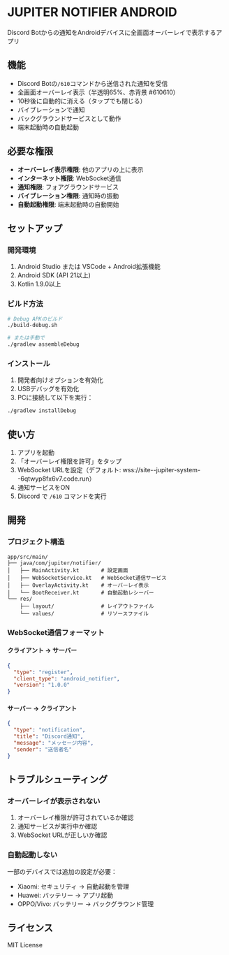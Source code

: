 # JUPITER NOTIFIER ANDROID

Discord Botからの通知をAndroidデバイスに全画面オーバーレイで表示するアプリ

## 機能

- Discord Botの`/610`コマンドから送信された通知を受信
- 全画面オーバーレイ表示（半透明65%、赤背景 #610610）
- 10秒後に自動的に消える（タップでも閉じる）
- バイブレーションで通知
- バックグラウンドサービスとして動作
- 端末起動時の自動起動

## 必要な権限

- **オーバーレイ表示権限**: 他のアプリの上に表示
- **インターネット権限**: WebSocket通信
- **通知権限**: フォアグラウンドサービス
- **バイブレーション権限**: 通知時の振動
- **自動起動権限**: 端末起動時の自動開始

## セットアップ

### 開発環境

1. Android Studio または VSCode + Android拡張機能
2. Android SDK (API 21以上)
3. Kotlin 1.9.0以上

### ビルド方法

```bash
# Debug APKのビルド
./build-debug.sh

# または手動で
./gradlew assembleDebug
```

### インストール

1. 開発者向けオプションを有効化
2. USBデバッグを有効化
3. PCに接続して以下を実行：

```bash
./gradlew installDebug
```

## 使い方

1. アプリを起動
2. 「オーバーレイ権限を許可」をタップ
3. WebSocket URLを設定（デフォルト: wss://site--jupiter-system--6qtwyp8fx6v7.code.run）
4. 通知サービスをON
5. Discord で `/610` コマンドを実行

## 開発

### プロジェクト構造

```
app/src/main/
├── java/com/jupiter/notifier/
│   ├── MainActivity.kt       # 設定画面
│   ├── WebSocketService.kt   # WebSocket通信サービス
│   ├── OverlayActivity.kt    # オーバーレイ表示
│   └── BootReceiver.kt       # 自動起動レシーバー
└── res/
    ├── layout/               # レイアウトファイル
    └── values/               # リソースファイル
```

### WebSocket通信フォーマット

#### クライアント → サーバー
```json
{
  "type": "register",
  "client_type": "android_notifier",
  "version": "1.0.0"
}
```

#### サーバー → クライアント
```json
{
  "type": "notification",
  "title": "Discord通知",
  "message": "メッセージ内容",
  "sender": "送信者名"
}
```

## トラブルシューティング

### オーバーレイが表示されない

1. オーバーレイ権限が許可されているか確認
2. 通知サービスが実行中か確認
3. WebSocket URLが正しいか確認

### 自動起動しない

一部のデバイスでは追加の設定が必要：
- Xiaomi: セキュリティ → 自動起動を管理
- Huawei: バッテリー → アプリ起動
- OPPO/Vivo: バッテリー → バックグラウンド管理

## ライセンス

MIT License